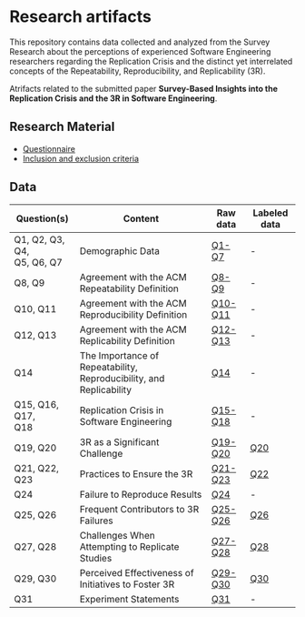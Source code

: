 # Research artifacts

This repository contains data collected and analyzed from the Survey Research about the perceptions of experienced Software Engineering researchers regarding the Replication Crisis and the distinct yet interrelated concepts of the Repeatability, Reproducibility, and Replicability (3R).

Atrifacts related to the submitted paper **Survey-Based Insights into the Replication Crisis and the 3R in Software Engineering**.

## Research Material
- [Questionnaire](data/RMQuestionnaire.md)
- [Inclusion and exclusion criteria](data/RMCriteria.md)


## Data

| Question(s)                | Content                                                             | Raw data                                                                                                | Labeled data                                                                                                 |
| -------------------------- | ------------------------------------------------------------------- | ------------------------------------------------------------------------------------------------------- | ------------------------------------------------------------------------------------------------------------ |
| Q1, Q2, Q3, Q4, <br> Q5, Q6, Q7 | Demographic Data                                                    | [Q1-Q7](https://github.com/IvanildoAzevedo/SurveyRepository/blob/main/data/DemographicData.md) | \-                                                                                                           |
| Q8, Q9                     | Agreement with the ACM Repeatability Definition                     | [Q8-Q9](https://github.com/IvanildoAzevedo/SurveyRepository/blob/main/data/Q08Q09.md)          | \-                                                                                                           |
| Q10, Q11                   | Agreement with the ACM Reproducibility Definition                   | [Q10-Q11](https://github.com/IvanildoAzevedo/SurveyRepository/blob/main/data/Q10Q11.md)        | \-                                                                                                           |
| Q12, Q13                   | Agreement with the ACM Replicability Definition                     | [Q12-Q13](https://github.com/IvanildoAzevedo/SurveyRepository/blob/main/data/Q12Q13.md)        | \-                                                                                                           |
| Q14                        | The Importance of Repeatability, Reproducibility, and Replicability | [Q14](https://github.com/IvanildoAzevedo/SurveyRepository/blob/main/data/Q14.md)               | \-                                                                                                           |
| Q15, Q16, Q17, <br> Q18         | Replication Crisis in Software Engineering                          | [Q15-Q18](https://github.com/IvanildoAzevedo/SurveyRepository/blob/main/data/Q15Q16Q17Q18.md)  | \-                                                                                                           |
| Q19, Q20                   | 3R as a Significant Challenge                                       | [Q19-Q20](https://github.com/IvanildoAzevedo/SurveyRepository/blob/main/data/Q19Q20.md)        | [Q20](https://github.com/IvanildoAzevedo/SurveyRepository/blob/main/data/LabeledQ20.md) |
| Q21, Q22, Q23              | Practices to Ensure the 3R                                          | [Q21-Q23](https://github.com/IvanildoAzevedo/SurveyRepository/blob/main/data/Q21Q22Q23.md)     | [Q22](https://github.com/IvanildoAzevedo/SurveyRepository/blob/main/data/LabeledQ22.md) |
| Q24                        | Failure to Reproduce Results                                        | [Q24](https://github.com/IvanildoAzevedo/SurveyRepository/blob/main/data/Q24.md)               | \-                                                                                                           |
| Q25, Q26                   | Frequent Contributors to 3R Failures                                | [Q25-Q26](https://github.com/IvanildoAzevedo/SurveyRepository/blob/main/data/Q25Q26.md)        | [Q26](https://github.com/IvanildoAzevedo/SurveyRepository/blob/main/data/LabeledQ26.md) |
| Q27, Q28                   | Challenges When Attempting to Replicate Studies                     | [Q27-Q28](https://github.com/IvanildoAzevedo/SurveyRepository/blob/main/data/Q27Q28.md)        | [Q28](https://github.com/IvanildoAzevedo/SurveyRepository/blob/main/data/LabeledQ28.md) |
| Q29, Q30                   | Perceived Effectiveness of Initiatives to Foster 3R                 | [Q29-Q30](https://github.com/IvanildoAzevedo/SurveyRepository/blob/main/data/Q29Q30.md)        | [Q30](https://github.com/IvanildoAzevedo/SurveyRepository/blob/main/data/LabeledQ30.md) |
| Q31                        | Experiment Statements                                               | [Q31](https://github.com/IvanildoAzevedo/SurveyRepository/blob/main/data/Q31.md)               | \-                                                                                                           |

<!--
The table below maps each group of survey questions to its corresponding content page, where you will find cleaned data, response summaries, and additional notes when relevant.
## Raw data

- [[Q1]-[Q2]-[Q3]-[Q4]-[Q5]-[Q6]-[Q7] - Demographic Data](data/DemographicData.md)
- [[Q8]-[Q9] - Agreement with the ACM Repeatability Definition](data/Q08Q09.md)
- [[Q10]-[Q11] - Agreement with the ACM Reproducibility Definition](data/Q10Q11.md)
- [[Q12]-[Q13] - Agreement with the ACM Replicability Definition](data/Q12Q13.md)
- [[Q14] - The Importance of Repeatability, Reproducibility, and Replicability](data/Q14.md)
- [[Q15]-[Q16]-[Q17]-[Q18] - Replication Crisis in Software Engineering](data/Q15Q16Q17Q18.md)
- [[Q19]-[Q20] - 3R as a significant challenge](data/Q19Q20.md)
- [[Q21]-[Q22]-[Q23] - Practices to ensure the 3R](data/Q21Q22Q23.md)
- [[Q24] - Failure to reproduce results](data/Q24.md)
- [[Q25]-[Q26] - Frequent Contributors to 3R Failures](data/Q25Q26.md)
- [[Q27]-[Q28] - Challenges faced when attempting to replicate studies](data/Q27Q28.md)
- [[Q29]-[Q30] - Perceived effectiveness of initiatives to foster 3R](data/Q29Q30.md)
- [[Q31] - Experiment statements](data/Q31.md) 

## Labeled data
- [Answers to [Q20]](data/LabeledQ20.md)
- [Answers to [Q22]](data/LabeledQ22.md)
- [Answers to [Q26]](data/LabeledQ26.md)
- [Answers to [Q28]](data/LabeledQ28.md)
- [Answers to [Q30]](data/LabeledQ30.md)
-->
